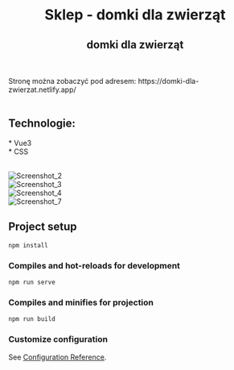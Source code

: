 <h1 align="center"> Sklep - domki dla zwierząt </h >
<br />
<h2 align="center"> domki dla zwierząt  </h2>
<br />
<br />
Stronę można zobaczyć pod adresem: https://domki-dla-zwierzat.netlify.app/
<br />
<br />
<h2 align="left"> Technologie: </h2>
* Vue3
<br />
* CSS
<br />
<br />


![Screenshot_2](https://user-images.githubusercontent.com/105555319/193322269-04c39d8d-2b69-4fa5-8cf3-e3057a5497d5.png)
<br />
![Screenshot_3](https://user-images.githubusercontent.com/105555319/193322295-a244647e-cca3-420e-8caf-1b3fd8c88b8f.png)
<br />
![Screenshot_4](https://user-images.githubusercontent.com/105555319/193322316-70ee4c22-aa99-4780-849f-79b1ed7b16c4.png)
<br />
![Screenshot_7](https://user-images.githubusercontent.com/105555319/192393825-1fa17d09-9d00-4290-a06a-a9b1344cf919.png)







## Project setup

```
npm install
```

### Compiles and hot-reloads for development

```
npm run serve
```

### Compiles and minifies for projection

```
npm run build
```

### Customize configuration

See [Configuration Reference](https://cli.vuejs.org/config/).
